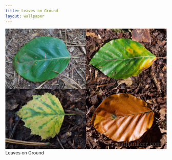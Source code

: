 ```yaml
---
title: Leaves on Ground
layout: wallpaper
---
```


<div class="hidden">
	<img src="leaves-on-ground.jpg"/>
	<div class="picture-title">Leaves on Ground</div>
</div>
